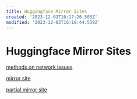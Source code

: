 ```yaml
---
title: Huggingface Mirror Sites
created: '2023-12-03T16:17:26.505Z'
modified: '2023-12-03T16:18:44.559Z'
---
```


# Huggingface Mirror Sites

[methods on network issues](https://zhuanlan.zhihu.com/p/627688602)

[mirror site](https://hf-mirror.com/)

[partial mirror site](https://aliendao.cn/#/)
